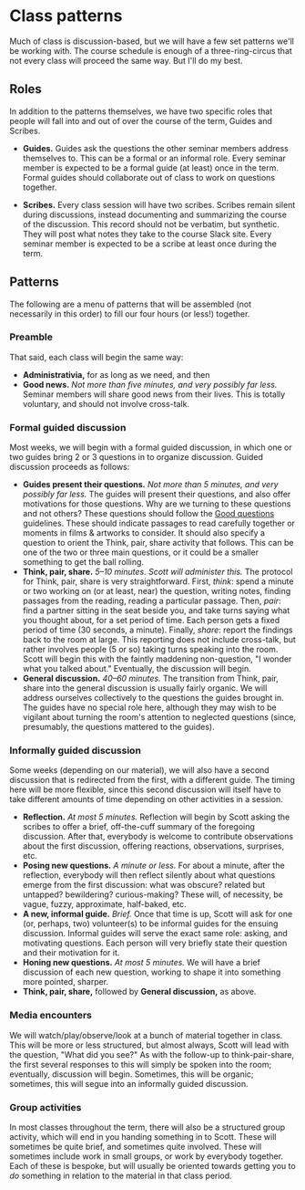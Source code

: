 # Class patterns
Much of class is discussion-based, but we will have a few set patterns we'll be working with. The course schedule is enough of a three-ring-circus that not every class will proceed the same way. But I'll do my best.

## Roles
In addition to the patterns themselves, we have two specific roles that people will fall into and out of over the course of the term, Guides and Scribes.

* **Guides.** Guides ask the questions the other seminar members address themselves to. This can be a formal or an informal role. Every seminar member is expected to be a formal guide (at least) once in the term. Formal guides should collaborate out of class to work on questions together.

* **Scribes.** Every class session will have two scribes. Scribes remain silent during discussions, instead documenting and summarizing the course of the discussion. This record should not be verbatim, but synthetic. They will post what notes they take to the course Slack site. Every seminar member is expected to be a scribe at least once during the term.

## Patterns
The following are a menu of patterns that will be assembled (not necessarily in this order) to fill our four hours (or less!) together.

### Preamble
That said, each class will begin the same way:
* **Administrativia,** for as long as we need, and then
* **Good news.** _Not more than five minutes, and very possibly far less._ Seminar members will share good news from their lives. This is totally voluntary, and should not involve cross-talk.

### Formal guided discussion
Most weeks, we will begin with a formal guided discussion, in which one or two guides bring 2 or 3 questions in to organize discussion. Guided discussion proceeds as follows:
* **Guides present their questions.** _Not more than 5 minutes, and very possibly far less._ The guides will present their questions, and also offer motivations for those questions. Why are we turning to these questions and not others? These questions should follow the [Good questions](./discussions.md#good-questions) guidelines. These should indicate passages to read carefully together or moments in films & artworks to consider. It should also specify a question to orient the Think, pair, share activity that follows. This can be one of the two or three main questions, or it could be a smaller something to get the ball rolling.
* **Think, pair, share.** _5–10 minutes. Scott will administer this._ The protocol for Think, pair, share is very straightforward. First, _think_: spend a minute or two working on (or at least, near) the question, writing notes, finding passages from the reading, reading a particular passage. Then, _pair_: find a partner sitting in the seat beside you, and take turns saying what you thought about, for a set period of time. Each person gets a fixed period of time (30 seconds, a minute). Finally, _share_: report the findings back to the room at large. This reporting does not include cross-talk, but rather involves people (5 or so) taking turns speaking into the room. Scott will begin this with the faintly maddening non-question, "I wonder what you talked about." Eventually, the discussion will begin.
* **General discussion.** _40–60 minutes._ The transition from Think, pair, share into the general discussion is usually fairly organic. We will address ourselves collectively to the questions the guides brought in. The guides have no special role here, although they may wish to be vigilant about turning the room's attention to neglected questions (since, presumably, the questions mattered to the guides).

### Informally guided discussion
Some weeks (depending on our material), we will also have a second discussion that is redirected from the first, with a different guide. The timing here will be more flexible, since this second discussion will itself have to take different amounts of time depending on other activities in a session.
* **Reflection.** _At most 5 minutes._ Reflection will begin by Scott asking the scribes to offer a brief, off-the-cuff summary of the foregoing discussion. After that, everybody is welcome to contribute observations about the first discussion, offering reactions, observations, surprises, etc.
* **Posing new questions.** _A minute or less._ For about a minute, after the reflection, everybody will then reflect silently about what questions emerge from the first discussion: what was obscure? related but untapped? bewildering? curious-making? These will, of necessity, be vague, fuzzy, approximate, half-baked, etc.
* **A new, informal guide.** _Brief._ Once that time is up, Scott will ask for one (or, perhaps, two) volunteer(s) to be informal guides for the ensuing discussion. Informal guides will serve the exact same role: asking, and motivating questions. Each person will very briefly state their question and their motivation for it.
* **Honing new questions.** _At most 5 minutes._ We will have a brief discussion of each new question, working to shape it into something more pointed, sharper.
* **Think, pair, share,** followed by **General discussion,** as above.

### Media encounters
We will watch/play/observe/look at a bunch of material together in class. This will be more or less structured, but almost always, Scott will lead with the question, "What did you see?" As with the follow-up to think-pair-share, the first several responses to this will simply be spoken into the room; eventually, discussion will begin. Sometimes, this will be organic; sometimes, this will segue into an informally guided discussion.

### Group activities
In most classes throughout the term, there will also be a structured group activity, which will end in you handing something in to Scott. These will sometimes be quite brief, and sometimes quite involved. These will sometimes include work in small groups, or work by everybody together. Each of these is bespoke, but will usually be oriented towards getting you to _do_ something in relation to the material in that class period.
